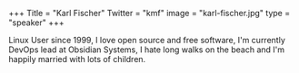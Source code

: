 +++
Title = "Karl Fischer"
Twitter = "kmf"
image = "karl-fischer.jpg"
type = "speaker"
+++

Linux User since 1999, I love open source and free software, I'm currently DevOps lead at Obsidian Systems, I hate long walks on the beach and I'm happily married with lots of children.
